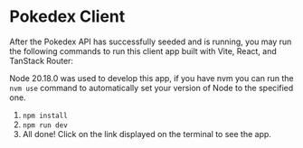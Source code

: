 # Pokedex Client

After the Pokedex API has successfully seeded and is running, you may run the following commands to run this client app built with Vite, React, and TanStack Router:

Node 20.18.0 was used to develop this app, if you have nvm you can run the `nvm use` command to automatically set your version of Node to the specified one.

1.  `npm install`
2.  `npm run dev`
3.  All done! Click on the link displayed on the terminal to see the app.
